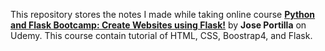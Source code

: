 This repository stores the notes I made while taking online course [**Python and Flask Bootcamp: Create Websites using Flask!**](https://www.udemy.com/python-and-flask-bootcamp-create-websites-using-flask/learn/v4/overview) by **Jose Portilla** on Udemy. This course contain tutorial of HTML, CSS, Boostrap4, and Flask.
